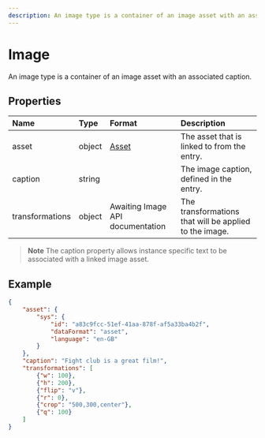 ```yaml
---
description: An image type is a container of an image asset with an associated caption.
---
```

# Image

An image type is a container of an image asset with an associated caption.

## Properties

| Name            | Type   | Format                                                 | Description |
| :-------------- | :------| :----------------------------------------------------- | :---------- |
| asset           | object | [Asset](/model/link.md)                                | The asset that is linked to from the entry. |
| caption         | string |                                                        | The image caption, defined in the entry. |
| transformations | object | Awaiting Image API documentation | The transformations that will be applied to the image. |

> **Note** The caption property allows instance specific text to be associated with a linked image asset.

## Example

```json
{
    "asset": {
        "sys": {
            "id": "a83c9fcc-51ef-41aa-878f-af5a33ba4b2f",
            "dataFormat": "asset",
            "language": "en-GB"
        }
    },
    "caption": "Fight club is a great film!",
    "transformations": [
        {"w": 100},
        {"h": 200},
        {"flip": "v"},
        {"r": 0},
        {"crop": "500,300,center"},
        {"q": 100}
    ]
}
```
